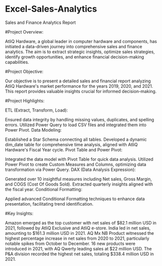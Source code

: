 # Excel-Sales-Analytics
Sales and Finance Analytics Report

#Project Overview:

AtliQ Hardware, a global leader in computer hardware and components, has initiated a data-driven journey into comprehensive sales and finance analytics. The aim is to extract strategic insights, optimize sales strategies, identify growth opportunities, and enhance financial decision-making capabilities.

#Project Objective:

Our objective is to present a detailed sales and financial report analyzing AtliQ Hardware's market performance for the years 2019, 2020, and 2021. This report provides valuable insights crucial for informed decision-making.

#Project Highlights:

ETL (Extract, Transform, Load):

Ensured data integrity by handling missing values, duplicates, and spelling errors.
Utilized Power Query to load CSV files and integrated them into Power Pivot.
Data Modeling:

Established a Star Schema connecting all tables.
Developed a dynamic dim_date table for comprehensive time analysis, aligned with AtliQ Hardware's Fiscal Year cycle.
Pivot Table and Power Pivot:

Integrated the data model with Pivot Table for quick data analysis.
Utilized Power Pivot to create Custom Measures and Columns, optimizing data transformation via Power Query.
DAX (Data Analysis Expression):

Generated over 10 insightful measures including Net sales, Gross Margin, and COGS (Cost Of Goods Sold).
Extracted quarterly insights aligned with the fiscal year.
Conditional Formatting:

Applied advanced Conditional Formatting techniques to enhance data presentation, facilitating trend identification.

#Key Insights:

Amazon emerged as the top customer with net sales of $82.1 million USD in 2021, followed by AtliQ Exclusive and AtliQ e-store.
India led in net sales, amounting to $161.3 million USD in 2021.
AQ Mx NB Product witnessed the highest percentage increase in net sales from 2020 to 2021, particularly notable spikes from October to December.
16 new products were introduced in 2021, with AQ Qwerty leading sales at $22 million USD.
The P&A division recorded the highest net sales, totaling $338.4 million USD in 2021.
